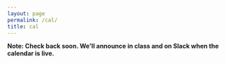 ```yaml
---
layout: page
permalink: /cal/
title: cal
---
```


**Note: Check back soon. We'll announce in class and on Slack when the calendar is live.**



